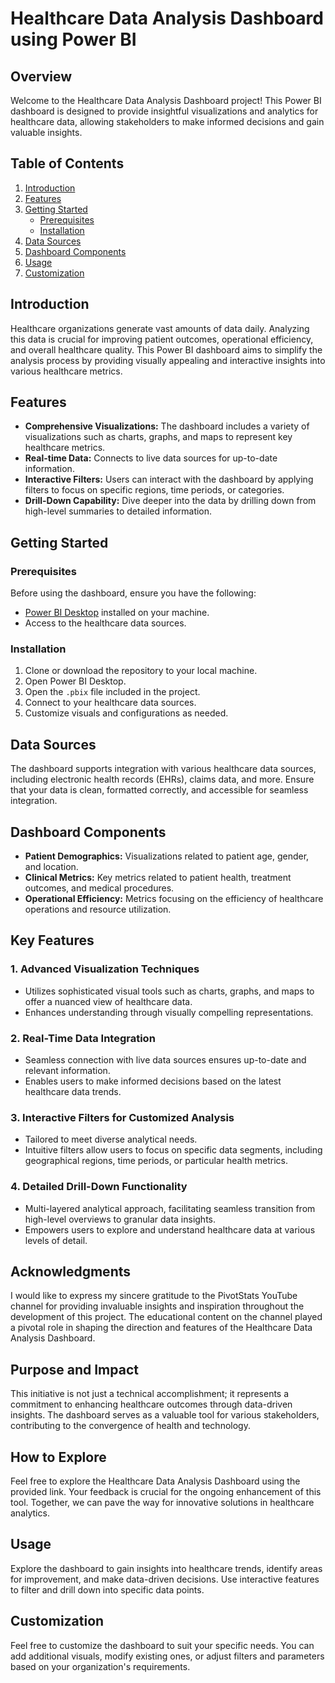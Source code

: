 # Healthcare Data Analysis Dashboard using Power BI

## Overview

Welcome to the Healthcare Data Analysis Dashboard project! This Power BI dashboard is designed to provide insightful visualizations and analytics for healthcare data, allowing stakeholders to make informed decisions and gain valuable insights.

## Table of Contents

1. [Introduction](#introduction)
2. [Features](#features)
3. [Getting Started](#getting-started)
    - [Prerequisites](#prerequisites)
    - [Installation](#installation)
4. [Data Sources](#data-sources)
5. [Dashboard Components](#dashboard-components)
6. [Usage](#usage)
7. [Customization](#customization)

## Introduction

Healthcare organizations generate vast amounts of data daily. Analyzing this data is crucial for improving patient outcomes, operational efficiency, and overall healthcare quality. This Power BI dashboard aims to simplify the analysis process by providing visually appealing and interactive insights into various healthcare metrics.

## Features

- **Comprehensive Visualizations:** The dashboard includes a variety of visualizations such as charts, graphs, and maps to represent key healthcare metrics.
- **Real-time Data:** Connects to live data sources for up-to-date information.
- **Interactive Filters:** Users can interact with the dashboard by applying filters to focus on specific regions, time periods, or categories.
- **Drill-Down Capability:** Dive deeper into the data by drilling down from high-level summaries to detailed information.

## Getting Started

### Prerequisites

Before using the dashboard, ensure you have the following:

- [Power BI Desktop](https://powerbi.microsoft.com/desktop/) installed on your machine.
- Access to the healthcare data sources.

### Installation

1. Clone or download the repository to your local machine.
2. Open Power BI Desktop.
3. Open the `.pbix` file included in the project.
4. Connect to your healthcare data sources.
5. Customize visuals and configurations as needed.

## Data Sources

The dashboard supports integration with various healthcare data sources, including electronic health records (EHRs), claims data, and more. Ensure that your data is clean, formatted correctly, and accessible for seamless integration.

## Dashboard Components

- **Patient Demographics:** Visualizations related to patient age, gender, and location.
- **Clinical Metrics:** Key metrics related to patient health, treatment outcomes, and medical procedures.
- **Operational Efficiency:** Metrics focusing on the efficiency of healthcare operations and resource utilization.

## Key Features

### 1. Advanced Visualization Techniques
   - Utilizes sophisticated visual tools such as charts, graphs, and maps to offer a nuanced view of healthcare data.
   - Enhances understanding through visually compelling representations.

### 2. Real-Time Data Integration
   - Seamless connection with live data sources ensures up-to-date and relevant information.
   - Enables users to make informed decisions based on the latest healthcare data trends.

### 3. Interactive Filters for Customized Analysis
   - Tailored to meet diverse analytical needs.
   - Intuitive filters allow users to focus on specific data segments, including geographical regions, time periods, or particular health metrics.

### 4. Detailed Drill-Down Functionality
   - Multi-layered analytical approach, facilitating seamless transition from high-level overviews to granular data insights.
   - Empowers users to explore and understand healthcare data at various levels of detail.

## Acknowledgments

I would like to express my sincere gratitude to the PivotStats YouTube channel for providing invaluable insights and inspiration throughout the development of this project. The educational content on the channel played a pivotal role in shaping the direction and features of the Healthcare Data Analysis Dashboard.

## Purpose and Impact

This initiative is not just a technical accomplishment; it represents a commitment to enhancing healthcare outcomes through data-driven insights. The dashboard serves as a valuable tool for various stakeholders, contributing to the convergence of health and technology.

## How to Explore

Feel free to explore the Healthcare Data Analysis Dashboard using the provided link. Your feedback is crucial for the ongoing enhancement of this tool. Together, we can pave the way for innovative solutions in healthcare analytics.

## Usage

Explore the dashboard to gain insights into healthcare trends, identify areas for improvement, and make data-driven decisions. Use interactive features to filter and drill down into specific data points.

## Customization

Feel free to customize the dashboard to suit your specific needs. You can add additional visuals, modify existing ones, or adjust filters and parameters based on your organization's requirements.


